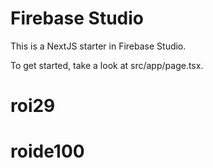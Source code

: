 # Firebase Studio

This is a NextJS starter in Firebase Studio.

To get started, take a look at src/app/page.tsx.
# roi29
# roide100
